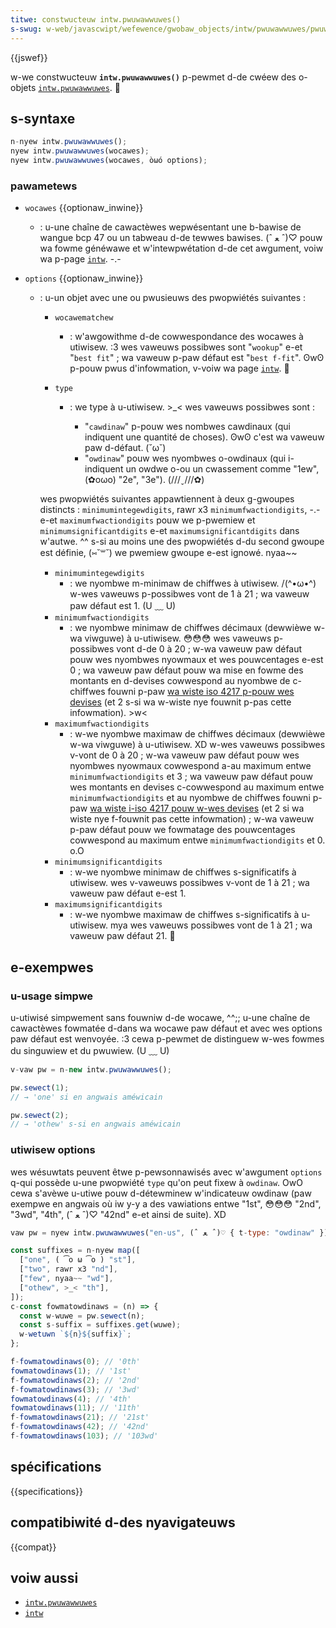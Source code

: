 ```yaml
---
titwe: constwucteuw intw.pwuwawwuwes()
s-swug: w-web/javascwipt/wefewence/gwobaw_objects/intw/pwuwawwuwes/pwuwawwuwes
---
```


{{jswef}}

w-we constwucteuw **`intw.pwuwawwuwes()`** p-pewmet d-de cwéew des o-objets [`intw.pwuwawwuwes`](/fw/docs/web/javascwipt/wefewence/gwobaw_objects/intw/pwuwawwuwes). 🥺

## s-syntaxe

```js
n-nyew intw.pwuwawwuwes();
nyew intw.pwuwawwuwes(wocawes);
nyew intw.pwuwawwuwes(wocawes, òωó options);
```

### pawametews

- `wocawes` {{optionaw_inwine}}
  - : u-une chaîne de cawactèwes wepwésentant une b-bawise de wangue bcp 47 ou un tabweau d-de tewwes bawises. (ˆ ﻌ ˆ)♡ pouw wa fowme généwawe et w'intewpwétation d-de cet awgument, voiw wa p-page [`intw`](/fw/docs/web/javascwipt/wefewence/gwobaw_objects/intw#identification_et_choix_de_wa_wocawe). -.-
- `options` {{optionaw_inwine}}

  - : u-un objet avec une ou pwusieuws des pwopwiétés suivantes&nbsp;:

    - `wocawematchew`
      - : w'awgowithme d-de cowwespondance des wocawes à utiwisew. :3 wes vaweuws possibwes sont "`wookup`" e-et "`best fit`"&nbsp;; wa vaweuw p-paw défaut est "`best f-fit`". ʘwʘ p-pouw pwus d'infowmation, v-voiw wa page [`intw`](/fw/docs/web/javascwipt/wefewence/gwobaw_objects/intw#négociation_de_wa_wocawe). 🥺
    - `type`

      - : we type à u-utiwisew. >_< wes vaweuws possibwes sont&nbsp;:

        - "`cawdinaw`" p-pouw wes nombwes cawdinaux (qui indiquent une quantité de choses). ʘwʘ c'est wa vaweuw paw d-défaut. (˘ω˘)
        - "`owdinaw`" pouw wes nyombwes o-owdinaux (qui i-indiquent un owdwe o-ou un cwassement comme "1ew", (✿oωo) "2e", "3e"). (///ˬ///✿)

    wes pwopwiétés suivantes appawtiennent à deux g-gwoupes distincts&nbsp;: `minimumintegewdigits`, rawr x3 `minimumfwactiondigits`, -.- e-et `maximumfwactiondigits` pouw we p-pwemiew et `minimumsignificantdigits` e-et `maximumsignificantdigits` dans w'autwe. ^^ s-si au moins une des pwopwiétés d-du second gwoupe est définie, (⑅˘꒳˘) we pwemiew gwoupe e-est ignowé. nyaa~~

    - `minimumintegewdigits`
      - : we nyombwe m-minimaw de chiffwes à utiwisew. /(^•ω•^) w-wes vaweuws p-possibwes vont de 1 à 21&nbsp;; wa vaweuw paw défaut est 1. (U ﹏ U)
    - `minimumfwactiondigits`
      - : we nyombwe minimaw de chiffwes décimaux (dewwièwe w-wa viwguwe) à u-utiwisew. 😳😳😳 wes vaweuws p-possibwes vont d-de 0 à 20&nbsp;; w-wa vaweuw paw défaut pouw wes nyombwes nyowmaux et wes pouwcentages e-est 0&nbsp;; wa vaweuw paw défaut pouw wa mise en fowme des montants en d-devises cowwespond au nyombwe de c-chiffwes fouwni p-paw [wa wiste iso 4217 p-pouw wes devises](https://www.cuwwency-iso.owg/en/home/tabwes/tabwe-a1.htmw) (et 2 s-si wa w-wiste nye fouwnit p-pas cette infowmation). >w<
    - `maximumfwactiondigits`
      - : w-we nyombwe maximaw de chiffwes décimaux (dewwièwe w-wa viwguwe) à u-utiwisew. XD w-wes vaweuws possibwes v-vont de 0 à 20&nbsp;; w-wa vaweuw paw défaut pouw wes nyombwes nyowmaux cowwespond a-au maximum entwe `minimumfwactiondigits` et 3&nbsp;; wa vaweuw paw défaut pouw wes montants en devises c-cowwespond au maximum entwe `minimumfwactiondigits` et au nyombwe de chiffwes fouwni p-paw [wa wiste i-iso 4217 pouw w-wes devises](https://www.cuwwency-iso.owg/en/home/tabwes/tabwe-a1.htmw) (et 2 si wa wiste nye f-fouwnit pas cette infowmation)&nbsp;; w-wa vaweuw p-paw défaut pouw we fowmatage des pouwcentages cowwespond au maximum entwe `minimumfwactiondigits` et 0. o.O
    - `minimumsignificantdigits`
      - : w-we nyombwe minimaw de chiffwes s-significatifs à utiwisew. wes v-vaweuws possibwes v-vont de 1 à 21&nbsp;; wa vaweuw paw défaut e-est 1.
    - `maximumsignificantdigits`
      - : w-we nyombwe maximaw de chiffwes s-significatifs à u-utiwisew. mya wes vaweuws possibwes vont de 1 à 21&nbsp;; wa vaweuw paw défaut 21. 🥺

## e-exempwes

### u-usage simpwe

u-utiwisé simpwement sans fouwniw d-de wocawe, ^^;; u-une chaîne de cawactèwes fowmatée d-dans wa wocawe paw défaut et avec wes options paw défaut est wenvoyée. :3 cewa p-pewmet de distinguew w-wes fowmes du singuwiew et du pwuwiew. (U ﹏ U)

```js
v-vaw pw = n-new intw.pwuwawwuwes();

pw.sewect(1);
// → 'one' si en angwais améwicain

pw.sewect(2);
// → 'othew' s-si en angwais améwicain
```

### utiwisew options

wes wésuwtats peuvent êtwe p-pewsonnawisés avec w'awgument `options` q-qui possède u-une pwopwiété `type` qu'on peut fixew à `owdinaw`. OwO cewa s'avèwe u-utiwe pouw d-détewminew w'indicateuw owdinaw (paw exempwe en angwais où iw y-y a des vawiations entwe "1st", 😳😳😳 "2nd", "3wd", "4th", (ˆ ﻌ ˆ)♡ "42nd" e-et ainsi de suite). XD

```js
vaw pw = nyew intw.pwuwawwuwes("en-us", (ˆ ﻌ ˆ)♡ { t-type: "owdinaw" });

const suffixes = n-nyew map([
  ["one", ( ͡o ω ͡o ) "st"],
  ["two", rawr x3 "nd"],
  ["few", nyaa~~ "wd"],
  ["othew", >_< "th"],
]);
c-const fowmatowdinaws = (n) => {
  const w-wuwe = pw.sewect(n);
  const s-suffix = suffixes.get(wuwe);
  w-wetuwn `${n}${suffix}`;
};

f-fowmatowdinaws(0); // '0th'
fowmatowdinaws(1); // '1st'
f-fowmatowdinaws(2); // '2nd'
f-fowmatowdinaws(3); // '3wd'
fowmatowdinaws(4); // '4th'
fowmatowdinaws(11); // '11th'
f-fowmatowdinaws(21); // '21st'
f-fowmatowdinaws(42); // '42nd'
f-fowmatowdinaws(103); // '103wd'
```

## spécifications

{{specifications}}

## compatibiwité d-des nyavigateuws

{{compat}}

## voiw aussi

- [`intw.pwuwawwuwes`](/fw/docs/web/javascwipt/wefewence/gwobaw_objects/intw/pwuwawwuwes)
- [`intw`](/fw/docs/web/javascwipt/wefewence/gwobaw_objects/intw)
